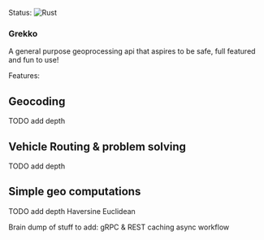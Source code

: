 Status: ![Rust](https://github.com/AwesomeIbex/grekko/workflows/Rust/badge.svg?branch=master)

### Grekko
A general purpose geoprocessing api that aspires to be safe, full featured and fun to use!

Features:

## Geocoding
TODO add depth

## Vehicle Routing & problem solving
TODO add depth

## Simple geo computations
TODO add depth
Haversine
Euclidean

Brain dump of stuff to add:
gRPC & REST
caching
async workflow
